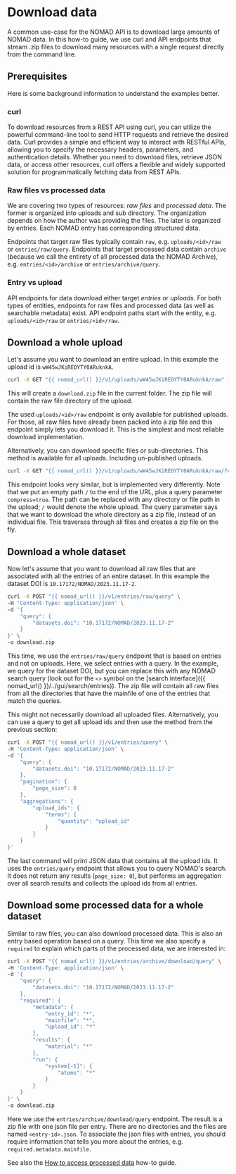 # Download data

A common use-case for the NOMAD API is to download large amounts of NOMAD data.
In this how-to guide, we use curl and API endpoints
that stream .zip files to download many resources with a single request directly from
the command line.

## Prerequisites

Here is some background information to understand the examples better.

### curl

To download resources from a REST API using curl, you can utilize the powerful command-line tool
to send HTTP requests and retrieve the desired data. Curl provides a simple and efficient
way to interact with RESTful APIs, allowing you to specify the necessary headers, parameters,
and authentication details. Whether you need to download files, retrieve JSON data, or access
other resources, curl offers a flexible and widely supported solution for programmatically
fetching data from REST APIs.

### Raw files vs processed data

We are covering two types of resources: *raw files* and *processed data*.
The former is organized into uploads and sub directory. The organization depends
on how the author was providing the files.
The later is organized by entries. Each NOMAD entry has corresponding structured data.

Endpoints that target raw files typically contain `raw`, e.g. `uploads/<id>/raw`
or `entries/raw/query`. Endpoints that target processed data contain `archive`
(because we call the entirety of all processed data the NOMAD Archive), e.g.
`entries/<id>/archive` or `entries/archive/query`.

### Entry vs upload

API endpoints for data download either target *entries* or *uploads*. For both types
of entities, endpoints for raw files and processed data (as well as searchable metadata)
exist. API endpoint paths start with the entity, e.g. `uploads/<id>/raw` or `entries/<id>/raw`.

## Download a whole upload

Let's assume you want to download an entire upload. In this example the upload id is
`wW45wJKiREOYTY0ARuknkA`.

```sh
curl -X GET "{{ nomad_url() }}/v1/uploads/wW45wJKiREOYTY0ARuknkA/raw" -o download.zip
```

This will create a `download.zip` file in the current folder. The zip file will contain
the raw file directory of the upload.

The used `uploads/<id>/raw` endpoint is only available for published uploads. For those,
all raw files have already been
packed into a zip file and this endpoint simply lets you download it. This is the simplest
and most reliable download implementation.

Alternatively, you can download specific files or sub-directories. This method is available
for all uploads. Including un-published uploads.

```sh
curl -X GET "{{ nomad_url() }}/v1/uploads/wW45wJKiREOYTY0ARuknkA/raw/?compress=true" -o download.zip
```

This endpoint looks very similar, but is implemented very differently. Note that we
put an empty path `/` to the end of the URL, plus a query parameter `compress=true`.
The path can be replaced with any directory or file path in the upload; `/` would denote the
whole upload. The query parameter says that we want to download the whole directory
as a zip file, instead of an individual file. This traverses through all files and
creates a zip file on the fly.

## Download a whole dataset

Now let's assume that you want to download all raw files that are associated with
all the entries of an entire dataset. In this example the dataset DOI is
`10.17172/NOMAD/2023.11.17-2`.

```sh
curl -X POST "{{ nomad_url() }}/v1/entries/raw/query" \
-H 'Content-Type: application/json' \
-d '{
    "query": {
        "datasets.doi": "10.17172/NOMAD/2023.11.17-2"
    }
}' \
-o download.zip
```

This time, we use the `entries/raw/query` endpoint that is based on entries and not on uploads. Here, we
select entries with a query. In the example, we query for the dataset DOI, but you
can replace this with any NOMAD search query (look out for the `<>` symbol on the
[search interface]({{ nomad_url() }}/../gui/search/entries)). The zip file will contain all raw files from all the
directories that have the mainfile of one of the entries that match the queries.

This might not necessarily download all uploaded files. Alternatively, you can use a query to
get all upload ids and then use the method from the previous section:

```sh
curl -X POST "{{ nomad_url() }}/v1/entries/query" \
-H 'Content-Type: application/json' \
-d '{
    "query": {
        "datasets.doi": "10.17172/NOMAD/2023.11.17-2"
    },
    "pagination": {
        "page_size": 0
    },
    "aggregations": {
        "upload_ids": {
            "terms": {
                "quantity": "upload_id"
            }
        }
    }
}'
```

The last command will print JSON data that contains all the upload ids. It uses
the `entries/query` endpoint that allows you to query NOMAD's search.
It does not return any results (`page_size: 0`),
but performs an aggregation over all search results and collects the upload ids
from all entries.

## Download some processed data for a whole dataset

Similar to raw files, you can also download processed data. This is also an
entry based operation based on a query. This time we also specify a `required`
to explain which parts of the processed data, we are interested in:

```sh
curl -X POST "{{ nomad_url() }}/v1/entries/archive/download/query" \
-H 'Content-Type: application/json' \
-d '{
    "query": {
        "datasets.doi": "10.17172/NOMAD/2023.11.17-2"
    },
    "required": {
        "metadata": {
            "entry_id": "*",
            "mainfile": "*",
            "upload_id": "*"
        },
        "results": {
            "material": "*"
        },
        "run": {
            "system[-1]": {
                "atoms": "*"
            }
        }
    }
}' \
-o download.zip
```

Here we use the `entries/archive/download/query` endpoint. The result is a zip file
with one json file per entry. There are no directories and the files are named
`<entry-id>.json`. To associate the json files with entries, you should require
information that tells you more about the entries, e.g. `required.metadata.mainfile`.

See also the [How to access processed data](./archive_query.md) how-to guide.
